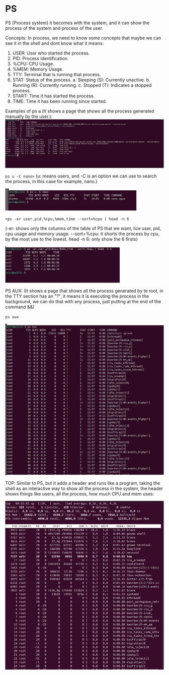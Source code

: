 # PS

PS (Process system) it becomes with the system, and it can show the process of the system and process of the user.

Concepts:
In process, we need to know some concepts that maybe we can see it in the shell and dont know what it means:
1. USER: User who started the process.
2. PID: Process identification.
3. %CPU: CPU Usage.
4. %MEM: Memory Usage.
5. TTY: Terminal that is running that process.
6. STAT: Status of the process.
   a. Sleeping (S): Currently unactive.
   b. Running (R): Currently running.
   c. Stopped (T): Indicates a stopped process.
8. START: Time it has started the process.
9. TIME: Time it has been running since started.

Examples of ps a (It shows a page that shows all the process generated manually by the user.):
![ps1](img/ps1.jpg)

`ps u -C nano>`
(u: means users, and -C is an option we can use to search the process, in this case for example, nano.)

![ps2](img/ps2.png)

`<ps -er user,pid,%cpu,%mem,time --sort=%cpu | head -n 6`

(-er: shows only the columns of the table of PS that we want, lice user, pid, cpu usage and memory usage. --sort=%cpu: it shorts the process by cpu, by the most use to the lowest. head -n 6: only show the 6 firsts)

![ps3](img/ps3.png)

PS AUX: (It shows a page that shows all the process generated by te root, in the TTY section has an "?", it means it is executing the process in the background, we can do that with any process, just putting at the end of the command &&)

`ps aux`

![psaux.png](img/psaux1.png)

TOP: Similar to PS, but it adds a header and runs like a program, taking the shell as an interactive way to show all the process in the system, the header shows things like users, all the process, how much CPU and mem uses:

![top1](img/top1.png)
